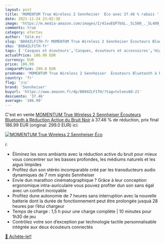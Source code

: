 ```yaml
---
layout: post
title: 'MOMENTUM True Wireless 2 Sennheiser  Éco avec 37.46 % rabais '
date: 2021-11-24 23:02:38
image: 'https://m.media-amazon.com/images/I/41xwEQP7bGL._SL500_._SL400_.jpg'
comments: true
category: ofertas
author: 'tole.es'
slug: 'B084ZLF1TH-fr MOMENTUM True Wireless 2 Sennheiser Écouteurs Bluetooth à...'
sku: 'B084ZLF1TH-fr'
tags: [ 'Casques et écouteurs','Casques, écouteurs et accessoires','High-Tech','sennheiser', ]
actualPrice: 186.99 EUR
currency: EUR
price: 186.99
comparePrice: 299.0 EUR
prodname: 'MOMENTUM True Wireless 2 Sennheiser  Écouteurs Bluetooth à Réduction Active du Bruit  Noir'
country: 'fr'
flag: '🇫🇷'
brand: 'Sennheiser'
buyurl: 'https://www.amazon.fr/dp/B084ZLF1TH/?tag=tolees0d-21'
descuento: '37.46'
average: '186.99'
---
```


C'est en vente [MOMENTUM True Wireless 2 Sennheiser  Écouteurs Bluetooth à Réduction Active du Bruit  Noir](https://www.amazon.fr/dp/B084ZLF1TH/?tag=tolees0d-21)  à  37.46 % de réduction, prix final  186.99 EUR (original: 299.0 EUR) ici:

[![MOMENTUM True Wireless 2 Sennheiser  Éco](https://m.media-amazon.com/images/I/41xwEQP7bGL._SL500_._SL400_.jpg)](https://www.amazon.fr/dp/B084ZLF1TH/?tag=tolees0d-21)

ℹ️:

- Éliminez les sons ambiants avec la réduction active du bruit pour mieux vous concentrer sur les basses profondes, les médiums naturels et les aigus limpides
- Profitez dun son stéréo incomparable créé par les transducteurs audio dynamiques de 7 mm signés Sennheiser
- Envie dun marathon cinématographique ? Grâce à leur conception ergonomique intra-auriculaire vous pouvez profiter dun son sans égal avec un confort incroyable
- Profitez dune autonomie de 7 heures sans interruption avec la nouvelle batterie dont la durée de fonctionnement peut être prolongée jusquà 28 heures par l’étui chargeur
- Temps de charge : 1,5 h pour une charge complète | 10 minutes pour 1h30 de jeu
- Contrôlez votre son d’exception par technologie tactile personnalisable intégrée aux deux écouteurs connectés

[🛒 Achète-le!!](https://www.amazon.fr/dp/B084ZLF1TH/?tag=tolees0d-21)
